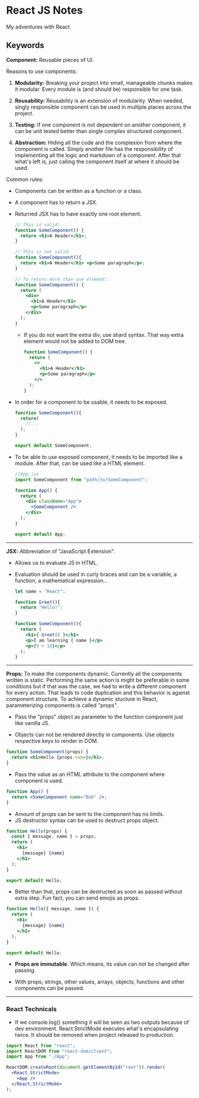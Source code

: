 # React JS Notes

My adventures with React

## Keywords

**Component:** Reusable pieces of UI.

Reasons to use components:

1. **Modularity:** Breaking your project into small, manageable chunks makes it modular. Every module is (and should be) responsible for one task.

2. **Reusability:** Reusability is an extension of modularity. When needed, singly responsible component can be used in multiple places across the project.

3. **Testing:** If one component is not dependent on another component, it can be unit tested better than single complex structured component.

4. **Abstraction:** Hiding all the code and the complexion from where the component is called. Simply another file has the responsibility of implementing all the logic and markdown of a component. After that what's left is, just calling the component itself at where it should be used.

Common rules:

- Components can be written as a function or a class.
- A component has to return a JSX.
- Returned JSX has to have exactly one root element.

  ```jsx
  // This is valid:
  function SomeComponent() {
    return <h1>A Header</h1>;
  }
  ```

  ```jsx
  // This is not valid:
  function SomeComponent(){
    return <h1>A Header</h1> <p>Some paragraph</p>;
  }
  ```

  ```jsx
  // To return more than one element:
  function SomeComponent() {
    return (
      <div>
        <h1>A Header</h1>
        <p>Some paragraph</p>
      </div>
    );
  }
  ```

  - If you do not want the extra div, use shard syntax. That way extra element would not be added to DOM tree.

    ```jsx
    function SomeComponent() {
      return (
        <>
          <h1>A Header</h1>
          <p>Some paragraph</p>
        </>
      );
    }
    ```

- In order for a component to be usable, it needs to be exposed.

  ```jsx
  function SomeComponent(){
    return(
      //...
    );
  }

  export default SomeComponent;
  ```

- To be able to use exposed component, it needs to be imported like a module. After that, can be used like a HTML element.

  ```jsx
  //App.jsx
  import SomeComponent from "path/to/SomeComponent";

  function App() {
    return (
      <div className="App">
        <SomeComponent />
      </div>
    );
  }

  export default App;
  ```

---

**JSX:** Abbreviation of "JavaScript Extension".

- Allows us to evaluate JS in HTML.
- Evaluation should be used in curly braces and can be a variable, a function, a mathematical expression...

  ```jsx
  let name = "React";

  function Greet(){
    return "Hello!";
  }

  function SomeComponent(){
    return (
      <h1>{ Greet() }</h1>
      <p>I am learning { name }</p>
      <p>{9 + 10}</p>
    );
  }
  ```

---

**Props:** To make the components dynamic. Currently all the components written is static. Performing the same action is might be preferable in some conditions but if that was the case, we had to write a different component for every action. That leads to code duplication and this behavior is against component structure. To achieve a dynamic stucture in React, parameterizing components is called "props".

- Pass the "props" object as parameter to the function component just like vanilla JS.

- Objects can not be rendered directly in components. Use objects respective keys to render in DOM.

```jsx
function SomeComponent(props) {
  return <h1>Hello {props.name}</h1>;
}
```

- Pass the value as an HTML attribute to the component where component is used.

```jsx
function App() {
  return <SomeComponent name="Bob" />;
}
```

- Amount of props can be sent to the component has no limits.
- JS destructor syntax can be used to destruct props object.

```jsx
function Hello(props) {
  const { message, name } = props;
  return (
    <h1>
      {message} {name}
    </h1>
  );
}

export default Hello;
```

- Better than that, props can be destructed as soon as passed without extra step. Fun fact, you can send emojis as props.

```jsx
function Hello({ message, name }) {
  return (
    <h1>
      {message} {name}
    </h1>
  );
}

export default Hello;
```

- **Props are immutable.** Which means, its value can not be changed after passing.

- With props; strings, other values, arrays, objects, functions and other components can be passed.

---

### React Technicals

- If we console.log() something it will be seen as two outputs because of dev environment. React.StrictMode executes what's encapsulating twice. It should be removed when project released to production.

```jsx
import React from "react";
import ReactDOM from "react-dom/client";
import App from "./App";

ReactDOM.createRoot(document.getElementById("root")).render(
  <React.StrictMode>
    <App />
  </React.StrictMode>
);
```
